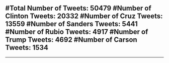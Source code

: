 #Total Number of Tweets: 50479 
#Number of Clinton Tweets: 20332
#Number of Cruz Tweets: 13559
#Number of Sanders Tweets: 5441
#Number of Rubio Tweets: 4917
#Number of Trump Tweets: 4692
#Number of Carson Tweets: 1534
---
---
